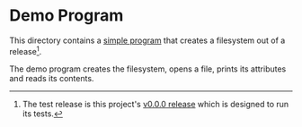 # Demo Program

This directory contains a [simple program](main.go) that creates a filesystem 
out of a release[^1].

The demo program creates the filesystem, opens a file, prints its attributes and
reads its contents.

[^1]: The test release is this project's [v0.0.0 release](https://github.com/carabiner-dev/ghrfs/releases/tag/v0.0.0) which is designed to run its tests.

